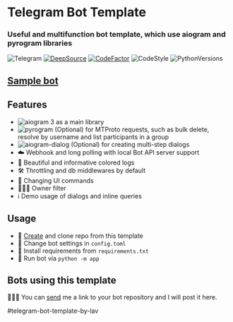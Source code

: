 # Telegram Bot Template

### Useful and multifunction bot template, which use aiogram and pyrogram libraries

![Telegram](https://img.shields.io/badge/Telegram-blue?style=flat&logo=telegram)
[![DeepSource](https://deepsource.io/gh/fast-geek/telegram-bot-template.svg/?label=resolved+issues&show_trend=true&token=xT19E0s_Ut8tM94CcpLA9exx)](https://deepsource.io/gh/fast-geek/telegram-bot-template/?ref=repository-badge)
[![CodeFactor](https://www.codefactor.io/repository/github/fast-geek/telegram-bot-template/badge?s=5c628f092285245c2cbab683d2509317bcca48c9)](https://www.codefactor.io/repository/github/fast-geek/telegram-bot-template)
![CodeStyle](https://img.shields.io/badge/code%20style-black-black)
![PythonVersions](https://img.shields.io/pypi/pyversions/aiogram)

## [Sample bot](https://t.me/sample_lav_bot)

## Features

* ![aiogram 3](https://img.shields.io/badge/dev--3.x-aiogram-blue) as a main library
* ![pyrogram](https://img.shields.io/badge/latest-pyrogram-orange) (Optional) for MTProto requests, such as bulk delete,
  resolve by username and list participants in a group
* ![aiogram-dialog](https://img.shields.io/badge/beta--2.x-aiogram__dialog-green) (Optional) for creating multi-step
  dialogs
* ☁️ Webhook and long polling with local Bot API server support
* 🎨 Beautiful and informative colored logs
* 🛠 Throttling and db middlewares by default
* 📝 Changing UI commands
* 👨🏻‍💻 Owner filter
* ℹ️ Demo usage of dialogs and inline queries

## Usage

* 📌 [Create](https://github.com/fast-geek/telegram-bot-template/generate) and clone repo from this template
* 🔑 Change bot settings in `config.toml`
* 📎 Install requirements from `requirements.txt`
* 🚀 Run bot via `python -m app`

## Bots using this template
👨🏻‍💻 You can [send](https://t.me/fast_geek) me a link to your bot repository and I will post it here.

\#telegram-bot-template-by-lav
